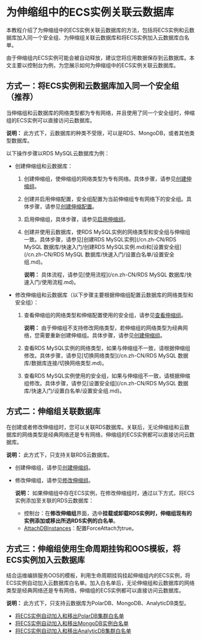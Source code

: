 # 为伸缩组中的ECS实例关联云数据库

本教程介绍了为伸缩组中的ECS实例关联云数据库的方法，包括将ECS实例和云数据库加入同一个安全组、为伸缩组关联云数据库和将ECS实例加入云数据库白名单。

由于伸缩组内ECS实例可能会被自动释放，建议您将应用数据保存到云数据库。本文主要以控制台为例，为您展示如何为伸缩组中的ECS实例关联云数据库。

## 方式一：将ECS实例和云数据库加入同一个安全组（推荐）

当伸缩组和云数据库的网络类型都为专有网络，并且使用了同一个安全组时，伸缩组的ECS实例可以直接访问云数据库。

**说明：** 此方式下，云数据库的种类不受限，可以是RDS、MongoDB，或者其他类型数据库。

以下操作步骤以RDS MySQL云数据库为例：

-   创建伸缩组和云数据库：
    1.  创建伸缩组，使伸缩组的网络类型为专有网络。具体步骤，请参见[创建伸缩组](/cn.zh-CN/伸缩组/伸缩组/创建伸缩组.md)。
    2.  创建并启用伸缩配置，安全组配置为当前伸缩组专有网络下的安全组。具体步骤，请参见[创建伸缩配置](/cn.zh-CN/伸缩组/组内实例配置信息来源/创建伸缩配置.md)。
    3.  启用伸缩组，具体步骤，请参见[启用伸缩组](/cn.zh-CN/伸缩组/伸缩组/启用伸缩组.md)。
    4.  创建并使用云数据库，使RDS MySQL实例的网络类型和安全组与伸缩组一致。具体步骤，请参见[创建RDS MySQL实例](/cn.zh-CN/RDS MySQL 数据库/快速入门/创建RDS MySQL实例.md)和[设置安全组](/cn.zh-CN/RDS MySQL 数据库/快速入门/设置白名单/设置安全组.md)。

        **说明：** 具体流程，请参见[使用流程](/cn.zh-CN/RDS MySQL 数据库/快速入门/使用流程.md)。

-   修改伸缩组和云数据库（以下步骤主要根据伸缩组配置云数据库的网络类型和安全组）：
    1.  查看伸缩组的网络类型和伸缩配置使用的安全组，请参见[查看伸缩组]()。

        **说明：** 由于伸缩组不支持修改网络类型，若伸缩组的网络类型为经典网络，您需要重新创建伸缩组。具体步骤，请参见[创建伸缩组](/cn.zh-CN/伸缩组/伸缩组/创建伸缩组.md)。

    2.  查看RDS MySQL实例的网络类型，如果与伸缩组不一致，请根据伸缩组修改。具体步骤，请参见[切换网络类型](/cn.zh-CN/RDS MySQL 数据库/数据库连接/切换网络类型.md)。
    3.  查看RDS MySQL实例使用的安全组，如果与伸缩组不一致，请根据伸缩组修改。具体步骤，请参见[设置安全组](/cn.zh-CN/RDS MySQL 数据库/快速入门/设置白名单/设置安全组.md)。

## 方式二：伸缩组关联数据库

在创建或者修改伸缩组时，您可以关联RDS数据库。关联后，无论伸缩组和云数据库的网络类型是经典网络还是专有网络，伸缩组的ECS实例都可以直接访问云数据库。

**说明：** 此方式下，只支持关联RDS云数据库。

-   创建伸缩组，请参见[创建伸缩组](/cn.zh-CN/伸缩组/伸缩组/创建伸缩组.md)。
-   修改伸缩组，请参见[修改伸缩组](/cn.zh-CN/伸缩组/伸缩组/修改伸缩组.md)。

    **说明：** 如果伸缩组中存在ECS实例，在修改伸缩组时，通过以下方式，将ECS实例添加至关联的RDS云数据库：

    -   控制台：在**修改伸缩组**界面，选中**挂载或卸载RDS实例时，伸缩组现有的实例添加或移出所选RDS实例的白名单**。
    -   [AttachDBInstances](/cn.zh-CN/API参考/伸缩组/AttachDBInstances.md)：配置ForceAttach为true。

## 方式三：伸缩组使用生命周期挂钩和OOS模板，将ECS实例加入云数据库

结合运维编排服务OOS的模板，利用生命周期挂钩挂起伸缩组内的ECS实例，将ECS实例自动加入云数据库白名单。加入白名单后，无论伸缩组和云数据库的网络类型是经典网络还是专有网络，伸缩组的ECS实例都可以直接访问云数据库。

**说明：** 此方式下，只支持云数据库为PolarDB、MongoDB、AnalyticDB类型。

-   [将ECS实例自动加入和移出PolarDB集群白名单](/cn.zh-CN/最佳实践/生命周期挂钩和OOS模板最佳实践/将ECS实例自动加入和移出PolarDB集群白名单.md)
-   [将ECS实例自动加入和移出MongoDB实例白名单](/cn.zh-CN/最佳实践/生命周期挂钩和OOS模板最佳实践/将ECS实例自动加入和移出MongoDB实例白名单.md)
-   [将ECS实例自动加入和移出AnalyticDB集群白名单](/cn.zh-CN/最佳实践/生命周期挂钩和OOS模板最佳实践/将ECS实例自动加入和移出AnalyticDB集群白名单.md)

